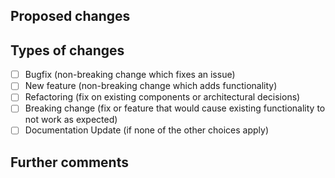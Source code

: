 ## Proposed changes

<!-- Describe the big picture of your changes here to communicate to the maintainers why we should accept this pull request. If it fixes a bug or resolves a feature request, be sure to link to that issue. -->

## Types of changes

<!-- What types of changes does your code introduce?
_Put an `x` in the boxes that apply_ -->

- [ ] Bugfix (non-breaking change which fixes an issue)
- [ ] New feature (non-breaking change which adds functionality)
- [ ] Refactoring (fix on existing components or architectural decisions)
- [ ] Breaking change (fix or feature that would cause existing functionality to not work as expected)
- [ ] Documentation Update (if none of the other choices apply)

<!-- ## Checklist

_Put an `x` in the boxes that apply.

- [ ] I have added tests that prove my fix is effective or that my feature works
- [ ] I have added necessary documentation (if appropriate)
-->

## Further comments

<!-- If this is a relatively large or complex change, kick off the discussion by explaining why you chose the solution you did and what alternatives you considered, etc...

❤️ Thank you!
-->
